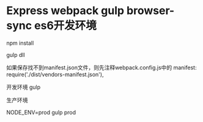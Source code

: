 # Express webpack gulp browser-sync es6开发环境

npm install


gulp dll

如果保存找不到manifest.json文件，则先注释webpack.config.js中的 manifest: require('./dist/vendors-manifest.json'),

开发环境  gulp


生产环境

NODE_ENV=prod gulp prod


